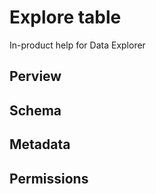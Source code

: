 # Explore table

In-product help for Data Explorer

## Perview

## Schema

## Metadata

## Permissions
